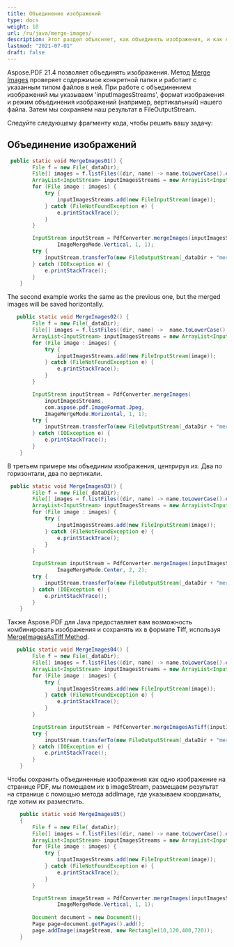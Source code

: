 ```yaml
---
title: Объединение изображений
type: docs
weight: 10
url: /ru/java/merge-images/
description: Этот раздел объясняет, как объединять изображения, и как сохранить их в формате Tiff.
lastmod: "2021-07-01"
draft: false
---
```


Aspose.PDF 21.4 позволяет объединять изображения. Метод [Merge Images](https://reference.aspose.com/pdf/ru/net/aspose.pdf.facades/pdfconverter/methods/mergeimages) проверяет содержимое конкретной папки и работает с указанным типом файлов в ней. При работе с объединением изображений мы указываем 'inputImagesStreams', формат изображения и режим объединения изображений (например, вертикальный) нашего файла. Затем мы сохраняем наш результат в FileOutputStream.

Следуйте следующему фрагменту кода, чтобы решить вашу задачу:

## Объединение изображений

```java
 public static void MergeImages01() {
        File f = new File(_dataDir);
        File[] images = f.listFiles((dir, name) -> name.toLowerCase().endsWith(".jpg"));
        ArrayList<InputStream> inputImagesStreams = new ArrayList<InputStream>();
        for (File image : images) {
            try {
                inputImagesStreams.add(new FileInputStream(image));
            } catch (FileNotFoundException e) {
                e.printStackTrace();
            }
        }

        InputStream inputStream = PdfConverter.mergeImages(inputImagesStreams, com.aspose.pdf.ImageFormat.Jpeg,
                ImageMergeMode.Vertical, 1, 1);
        try {
            inputStream.transferTo(new FileOutputStream(_dataDir + "merged_images.jpg"));
        } catch (IOException e) {
            e.printStackTrace();
        }
    }
```


The second example works the same as the previous one, but the merged images will be saved horizontally.

```java
   public static void MergeImages02() {
        File f = new File(_dataDir);
        File[] images = f.listFiles((dir, name) ->  name.toLowerCase().endsWith(".jpg"));
        ArrayList<InputStream> inputImagesStreams = new ArrayList<InputStream>();
        for (File image : images) {
            try {
                inputImagesStreams.add(new FileInputStream(image));
            } catch (FileNotFoundException e) {
                e.printStackTrace();
            }
        }

        InputStream inputStream = PdfConverter.mergeImages(
            inputImagesStreams, 
            com.aspose.pdf.ImageFormat.Jpeg,
            ImageMergeMode.Horizontal, 1, 1);
        try {
            inputStream.transferTo(new FileOutputStream(_dataDir + "merged_images.jpg"));
        } catch (IOException e) {
            e.printStackTrace();
        }
    }

```

В третьем примере мы объединим изображения, центрируя их.
 Два по горизонтали, два по вертикали.

```java
 public static void MergeImages03() {
        File f = new File(_dataDir);
        File[] images = f.listFiles((dir, name) -> name.toLowerCase().endsWith(".jpg"));
        ArrayList<InputStream> inputImagesStreams = new ArrayList<InputStream>();
        for (File image : images) {
            try {
                inputImagesStreams.add(new FileInputStream(image));
            } catch (FileNotFoundException e) {
                e.printStackTrace();
            }
        }

        InputStream inputStream = PdfConverter.mergeImages(inputImagesStreams, com.aspose.pdf.ImageFormat.Jpeg,
                ImageMergeMode.Center, 2, 2);
        try {
            inputStream.transferTo(new FileOutputStream(_dataDir + "merged_images.jpg"));
        } catch (IOException e) {
            e.printStackTrace();
        }
    }

```

Также Aspose.PDF для Java предоставляет вам возможность комбинировать изображения и сохранять их в формате Tiff, используя [MergeImagesAsTiff Method](https://reference.aspose.com/pdf/java/com.aspose.pdf.facades/PdfConverter#saveAsTIFF-java.io.OutputStream-).
```java
   public static void MergeImages04() {
        File f = new File(_dataDir);
        File[] images = f.listFiles((dir, name) -> name.toLowerCase().endsWith(".jpg"));
        ArrayList<InputStream> inputImagesStreams = new ArrayList<InputStream>();
        for (File image : images) {
            try {
                inputImagesStreams.add(new FileInputStream(image));
            } catch (FileNotFoundException e) {
                e.printStackTrace();
            }
        }

        InputStream inputStream = PdfConverter.mergeImagesAsTiff(inputImagesStreams);
        try {
            inputStream.transferTo(new FileOutputStream(_dataDir + "merged_images.jpg"));
        } catch (IOException e) {
            e.printStackTrace();
        }
    }

```

Чтобы сохранить объединенные изображения как одно изображение на странице PDF, мы помещаем их в imageStream, размещаем результат на странице с помощью метода addImage, где указываем координаты, где хотим их разместить.

```java
    public static void MergeImages05()
    {
        File f = new File(_dataDir);
        File[] images = f.listFiles((dir, name) -> name.toLowerCase().endsWith(".jpg"));
        ArrayList<InputStream> inputImagesStreams = new ArrayList<InputStream>();
        for (File image : images) {
            try {
                inputImagesStreams.add(new FileInputStream(image));
            } catch (FileNotFoundException e) {                
                e.printStackTrace();
            }
        }

        InputStream imageStream = PdfConverter.mergeImages(inputImagesStreams, com.aspose.pdf.ImageFormat.Jpeg,
                ImageMergeMode.Vertical, 1, 1);
        
        Document document = new Document();
        Page page=document.getPages().add();
        page.addImage(imageStream, new Rectangle(10,120,400,720));
    }

```